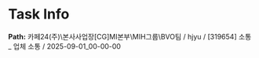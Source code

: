 # Task Info

**Path:** 카페24(주)\본사사업장\[CG]MI본부\MIH그룹\BVO팀 / hjyu / [319654] 소통 _ 업체 소통 / 2025-09-01_00-00-00

